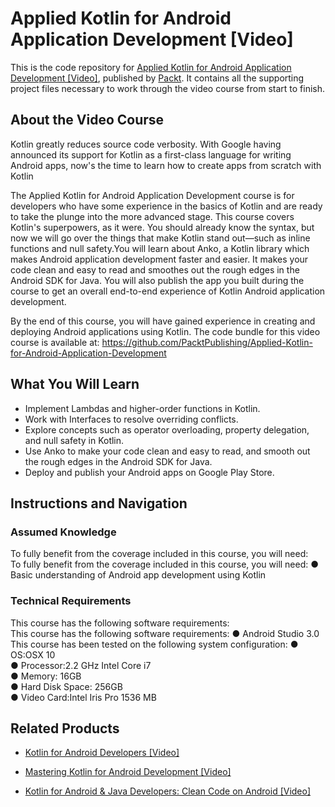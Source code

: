 # Applied Kotlin for Android Application Development [Video]
This is the code repository for [Applied Kotlin for Android Application Development [Video]](https://www.packtpub.com/application-development/applied-kotlin-android-application-development-video?utm_source=github&utm_medium=repository&utm_campaign=9781788836685), published by [Packt](https://www.packtpub.com/?utm_source=github). It contains all the supporting project files necessary to work through the video course from start to finish.
## About the Video Course
Kotlin greatly reduces source code verbosity. With Google having announced its support for Kotlin as a first-class language for writing Android apps, now's the time to learn how to create apps from scratch with Kotlin

The Applied Kotlin for Android Application Development course is for developers who have some experience in the basics of Kotlin and are ready to take the plunge into the more advanced stage. This course covers Kotlin's superpowers, as it were. You should already know the syntax, but now we will go over the things that make Kotlin stand out—such as inline functions and null safety.You will learn about Anko, a Kotlin library which makes Android application development faster and easier. It makes your code clean and easy to read and smoothes out the rough edges in the Android SDK for Java. You will also publish the app you built during the course to get an overall end-to-end experience of Kotlin Android application development.

By the end of this course, you will have gained experience in creating and deploying Android applications using Kotlin.
The code bundle for this video course is available at: https://github.com/PacktPublishing/Applied-Kotlin-for-Android-Application-Development

<H2>What You Will Learn</H2>
<DIV class=book-info-will-learn-text>
<UL>
<LI>Implement Lambdas and higher-order functions in Kotlin.
<LI>Work with Interfaces to resolve overriding conflicts.
<LI>Explore concepts such as operator overloading, property delegation, and null safety in Kotlin. 
<LI>Use Anko to make your code clean and easy to read, and smooth out the rough edges in the Android SDK for Java.  
<LI>Deploy and publish your Android apps on Google Play Store. </LI></UL></DIV>

## Instructions and Navigation
### Assumed Knowledge
To fully benefit from the coverage included in this course, you will need:<br/>
To fully benefit from the coverage included in this course, you will need:
● Basic understanding of Android app development using Kotlin

### Technical Requirements
This course has the following software requirements:<br/>
This course has the following software requirements:
● Android Studio 3.0<br/>
This course has been tested on the following system configuration:
● OS:OSX 10<br/>
● Processor:2.2 GHz Intel Core i7<br/>
● Memory: 16GB<br/>
● Hard Disk Space: 256GB<br/>
● Video Card:Intel Iris Pro 1536 MB


## Related Products
* [Kotlin for Android Developers [Video]](https://www.packtpub.com/application-development/kotlin-android-developers-video?utm_source=github&utm_medium=repository&utm_campaign=9781788996549)

* [Mastering Kotlin for Android Development [Video]](https://www.packtpub.com/application-development/mastering-kotlin-android-development-video?utm_source=github&utm_medium=repository&utm_campaign=9781788474672)

* [Kotlin for Android & Java Developers: Clean Code on Android [Video]](https://www.packtpub.com/application-development/kotlin-android-java-developers-clean-code-android-video?utm_source=github&utm_medium=repository&utm_campaign=9781788994811)

